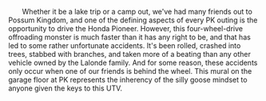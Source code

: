 &nbsp;&nbsp;&nbsp;&nbsp;&nbsp;&nbsp; Whether it be a lake trip or a camp out, we've had many friends out to Possum Kingdom, and one of the defining aspects of every PK outing is the opportunity to drive the Honda Pioneer. However, this four-wheel-drive offroading monster is much faster than it has any right to be, and that has led to some rather unfortunate accidents. It's been rolled, crashed into trees, stabbed with branches, and taken more of a beating than any other vehicle owned by the Lalonde family. And for some reason, these accidents only occur when one of our friends is behind the wheel. This mural on the garage floor at PK represents the inherency of the silly goose mindset to anyone given the keys to this UTV. 
